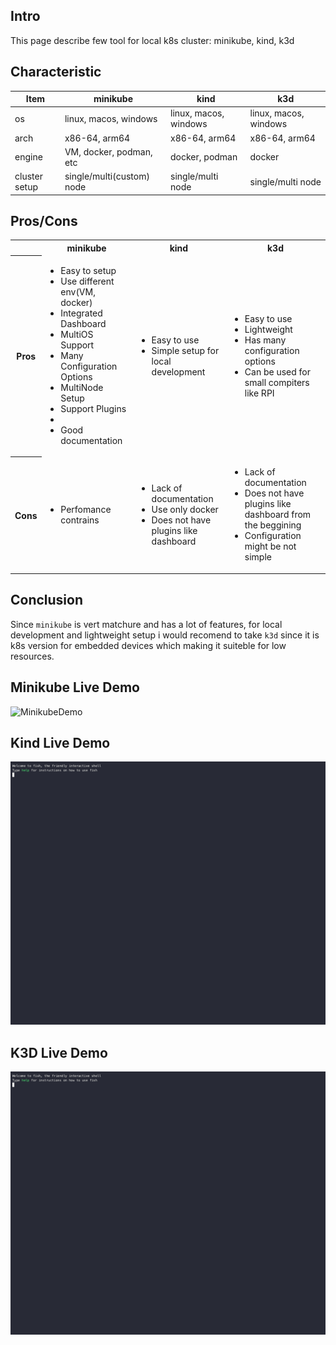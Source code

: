 ## Intro
This page describe few tool for local k8s cluster: minikube, kind, k3d

## Characteristic

| Item          | minikube                  |  kind                 | k3d                   |
| --------      | -------                   | --------              | ---                   |
| os            | linux, macos, windows     | linux, macos, windows | linux, macos, windows |
| arch          | x86-64, arm64             | x86-64, arm64         | x86-64, arm64         |
| engine        | VM, docker, podman, etc   | docker, podman        |   docker              |
| cluster setup | single/multi(custom) node | single/multi node     | single/multi node     |


## Pros/Cons
<table>
    <tr>
        <th></th>
        <th>minikube</th>
        <th>kind</th>
        <th>k3d</th>
    </tr>
    <tr>
        <th>Pros</th>
        <td>
            <ul>
                <li>Easy to setup</li>
                <li>Use different env(VM, docker)</li>
                <li>Integrated Dashboard</li>
                <li>MultiOS Support</li>
                <li>Many Configuration Options</li>
                <li>MultiNode Setup</li>
                <li>Support Plugins<li>
                <li>Good documentation</li>
            </ul>
        </td>
        <td>
            <ul>
                <li>Easy to use</li>
                <li>Simple setup for local development</li>
            </ul>
        </td>
        <td>
            <ul>
                <li>Easy to use</li>
                <li>Lightweight</li>
                <li>Has many configuration options</li>
                <li>Can be used for small compiters like RPI</li>
            </ul>
        </td>
    </tr>
    <tr>
        <th>Cons</th>
        <td>
            <ul>
                <li>Perfomance contrains</li>
            </ul>
        </td>
        <td>
            <ul>
                <li>Lack of documentation</li>
                <li>Use only docker</li>
                <li>Does not have plugins like dashboard</li>
            </ul>
        </td>
        <td>
            <ul>
                <li>Lack of documentation</li>
                <li>Does not have plugins like dashboard from the beggining</li>
                <li>Configuration might be not simple</li>
            </ul>
        </td>
    </tr>
</table>


## Conclusion
Since `minikube` is vert matchure and has a lot of features, for local development and lightweight setup i would recomend to take `k3d` since it is k8s version for embedded devices which making it suiteble for low resources.

## Minikube Live Demo
![MinikubeDemo](minikube-demo.gif)


## Kind Live Demo
![KindDemo](kind-demo.gif)

## K3D Live Demo
![K3DDemo](k3d-demo.gif)